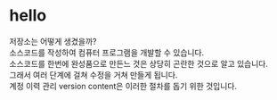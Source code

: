# hello
저장소는 어떻게 생겼을까?   
소스코드를 작성하여 컴퓨터 프로그램을 개발할 수 있습니다.    
소스코드를 한번에 완성품으로 만든느 것은 상당히 곤란한 것으로 알고 있습니다.    
그래서 여러 단계에 걸쳐 수정을 거쳐 만들게 됩니다.    
계정 이력 관리 version content은 이러한 절차를 돕기 위한 것입니다.    
